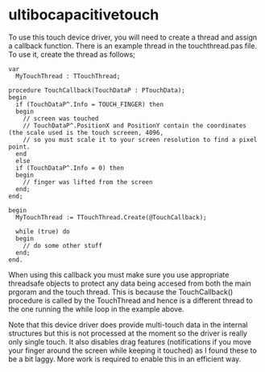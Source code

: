 # ultibocapacitivetouch

To use this touch device driver, you will need to create a thread and assign a callback function. There is an example thread in the touchthread.pas file.  To use it, create the thread as follows;

```
var
  MyTouchThread : TTouchThread;
  
procedure TouchCallback(TouchDataP : PTouchData);
begin
  if (TouchDataP^.Info = TOUCH_FINGER) then
  begin
    // screen was touched
    // TouchDataP^.PositionX and PositionY contain the coordinates (the scale used is the touch screeen, 4096,
    // so you must scale it to your screen resolution to find a pixel point.
  end
  else
  if (TouchDataP^.Info = 0) then
  begin
    // finger was lifted from the screen
  end;  
end;

begin
  MyTouchThread := TTouchThread.Create(@TouchCallback);
  
  while (true) do
  begin
    // do some other stuff
  end;
end.
```

When using this callback you must make sure you use appropriate threadsafe objects to protect any data being accesed from both the main prgoram and the touch thread. This is because the TouchCallback() procedure is called by the TouchThread and hence is a different thread to the one running the while loop in the example above.

Note that this device driver does provide multi-touch data in the internal structures but this is not processed at the moment so the driver is really only single touch. It also disables drag features (notifications if you move your finger around the screen while keeping it touched) as I found these to be a bit laggy. More work is required to enable this in an efficient way.
